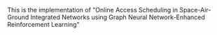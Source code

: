 This is the implementation of "Online Access Scheduling in Space-Air-Ground Integrated Networks using Graph Neural Network-Enhanced Reinforcement Learning"
